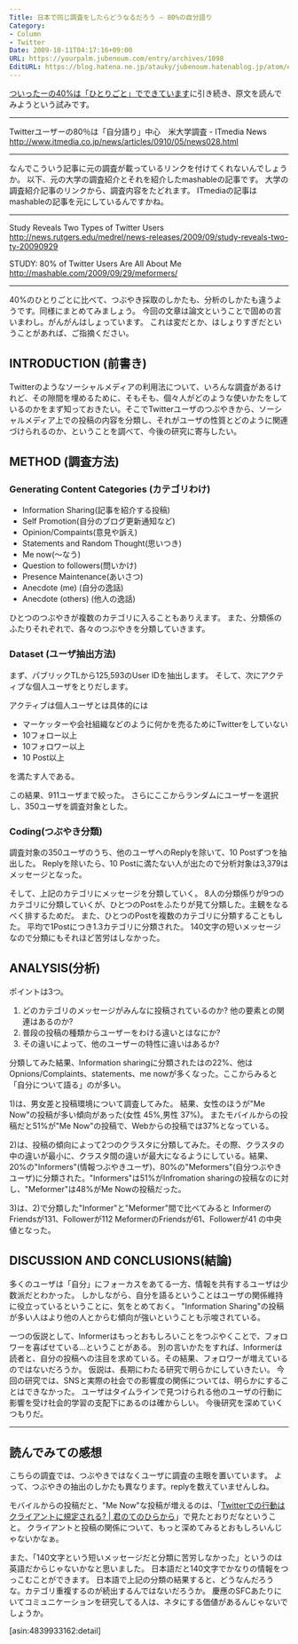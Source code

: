 ```yaml
---
Title: 日本で同じ調査をしたらどうなるだろう ― 80%の自分語り
Category:
- Column
- Twitter
Date: 2009-10-11T04:17:16+09:00
URL: https://yourpalm.jubenoum.com/entry/archives/1098
EditURL: https://blog.hatena.ne.jp/atauky/jubenoum.hatenablog.jp/atom/entry/6653458415120885038
---
```




<a href="http://yourpalm.jubenoum.com/2009/09/%e3%81%a4%e3%81%84%e3%81%a3%e3%81%9f%e3%83%bc%e3%81%ae40%e3%81%af%e3%80%8c%e3%81%b2%e3%81%a8%e3%82%8a%e3%81%94%e3%81%a8%e3%80%8d%e3%81%a7%e3%81%a7%e3%81%8d%e3%81%a6%e3%81%84%e3%81%be%e3%81%99/" title="ついったーの40%は「ひとりごと」でできています | 君のてのひらから">ついったーの40%は「ひとりごと」でできています</a>に引き続き、原文を読んでみようという試みです。

<hr />

Twitterユーザーの80％は「自分語り」中心　米大学調査 - ITmedia News
<a href="http://www.itmedia.co.jp/news/articles/0910/05/news028.html" title="Twitterユーザーの80％は「自分語り」中心　米大学調査 - ITmedia News">http://www.itmedia.co.jp/news/articles/0910/05/news028.html</a>

<hr />

なんでこういう記事に元の調査が載っているリンクを付けてくれないんでしょうか。
以下、元の大学の調査紹介とそれを紹介したmashableの記事です。
大学の調査紹介記事のリンクから、調査内容をたどれます。
ITmediaの記事はmashableの記事を元にしているんですかね。

<hr />

Study Reveals Two Types of Twitter Users
<a href="http://news.rutgers.edu/medrel/news-releases/2009/09/study-reveals-two-ty-20090929" title="Study Reveals Two Types of Twitter Users">http://news.rutgers.edu/medrel/news-releases/2009/09/study-reveals-two-ty-20090929</a>

STUDY: 80% of Twitter Users Are All About Me
<a href="http://mashable.com/2009/09/29/meformers/" title="STUDY: 80% of Twitter Users Are All About Me">http://mashable.com/2009/09/29/meformers/</a>

<hr />

40%のひとりごとに比べて、つぶやき採取のしかたも、分析のしかたも違うようです。同様にまとめてみましょう。
今回の文章は論文ということで固めの言いまわし。がんがんはしょっています。
これは変だとか、はしょりすぎだということがあれば、ご指摘ください。

<h2>INTRODUCTION (前書き)</h2>

Twitterのようなソーシャルメディアの利用法について、いろんな調査があるけれど、その隙間を埋めるために、そもそも、個々人がどのような使いかたをしているのかをまず知っておきたい。そこでTwitterユーザのつぶやきから、ソーシャルメディア上での投稿の内容を分類し、それがユーザの性質とどのように関連づけられるのか、ということを調べて、今後の研究に寄与したい。

<h2>METHOD (調査方法)</h2>

<h3>Generating Content Categories (カテゴリわけ)</h3>

<ul>
	<li>Information Sharing(記事を紹介する投稿)</li>
	<li>Self Promotion(自分のブログ更新通知など)</li>
	<li>Opinion/Compaints(意見や訴え)</li>
	<li>Statements and Random Thought(思いつき)</li>
	<li>Me now(～なう)</li>
	<li>Question to followers(問いかけ)</li>
	<li>Presence Maintenance(あいさつ)</li>
	<li>Anecdote (me) (自分の逸話)</li>
	<li>Anecdote (others) (他人の逸話)</li>
</ul>

ひとつのつぶやきが複数のカテゴリに入ることもありえます。
また、分類係のふたりそれぞれで、各々のつぶやきを分類していきます。

<h3>Dataset (ユーザ抽出方法) </h3>

まず、パブリックTLから125,593のUser IDを抽出します。
そして、次にアクティブな個人ユーザをとりだします。

アクティブは個人ユーザとは具体的には
<ul>
	<li>マーケッターや会社組織などのように何かを売るためにTwitterをしていない</li>
	<li>10フォロー以上</li>
	<li>10フォロワー以上</li>
	<li>10 Post以上</li>
</ul>
を満たす人である。

この結果、911ユーザまで絞った。
さらにここからランダムにユーザーを選択し、350ユーザを調査対象とした。

<h3>Coding(つぶやき分類)</h3>

調査対象の350ユーザのうち、他のユーザへのReplyを除いて、10 Postずつを抽出した。
Replyを除いたら、10 Postに満たない人が出たので分析対象は3,379はメッセージとなった。

そして、上記のカテゴリにメッセージを分類していく。
8人の分類係りが9つのカテゴリに分類していくが、ひとつのPostをふたりが見て分類した。主観をなるべく排するためだ。
また、ひとつのPostを複数のカテゴリに分類することもした。
平均で1Postにつき1.3カテゴリに分類された。
140文字の短いメッセージなので分類にもそれほど苦労はしなかった。

<h2>ANALYSIS(分析)</h2>

ポイントは3つ。
1) どのカテゴリのメッセージがみんなに投稿されているのか? 他の要素との関連はあるのか?
2) 普段の投稿の種類からユーザーをわける違いとはなにか?
3) その違いによって、他のユーザーの特性に違いはあるか?


分類してみた結果、Information sharingに分類されたはの22%、他はOpnions/Complaints、statements、me nowが多くなった。ここからみると「自分について語る」のが多い。

1)は、男女差と投稿環境について調査してみた。
結果、女性のほうが"Me Now"の投稿が多い傾向があった(女性 45%,男性 37%)。
またモバイルからの投稿だと51%が"Me Now"の投稿で、Webからの投稿では37%となっている。

2)は、投稿の傾向によって2つのクラスタに分類してみた。その際、クラスタの中の違いが最小に、クラスタ間の違いが最大になるようにしている。結果、20%の"Informers"(情報つぶやきユーザ)、80%の"Meformers"(自分つぶやきユーザ)に分類された。"Informers"は51%がInfromation sharingの投稿なのに対し、"Meformer"は48%がMe Nowの投稿だった。

3)は、2)で分類した"Informer"と"Meformer"間で比べてみると
InformerのFriendsが131、Followerが112
MeformerのFriendsが61、Followerが41
の中央値となった。

<h2>DISCUSSION AND CONCLUSIONS(結論)</h2>
多くのユーザは「自分」にフォーカスをあてる一方、情報を共有するユーザは少数派だとわかった。
しかしながら、自分を語るということはユーザの関係維持に役立っているということに、気をとめておく。
"Information Sharing"の投稿が多い人はより他の人とからむ傾向が強いということも示唆されている。

一つの仮説として、Informerはもっとおもしろいことをつぶやくことで、フォロワーを喜ばせている…ということがある。
別の言いかたをすれば、Informerは読者と、自分の投稿への注目を求めている。その結果、フォロワーが増えているのではないだろうか。
仮説は、長期にわたる研究で明らかにしていきたい。
今回の研究では、SNSと実際の社会での影響度の関係については、明らかにすることはできなかった。
ユーザはタイムラインで見つけられる他のユーザの行動に影響を受け社会的学習の支配下にあるのは確からしい。
今後研究を深めていくつもりだ。

<hr />


<h2>読んでみての感想</h2>

こちらの調査では、つぶやきではなくユーザに調査の主眼を置いています。
よって、つぶやきの抽出のしかたも異なります。replyを数えていませんしね。

モバイルからの投稿だと、"Me Now"な投稿が増えるのは、「<a href="http://yourpalm.jubenoum.com/2009/08/twitter%E3%81%A7%E3%81%AE%E8%A1%8C%E5%8B%95%E3%81%AF%E3%82%AF%E3%83%A9%E3%82%A4%E3%82%A2%E3%83%B3%E3%83%88%E3%81%AB%E8%A6%8F%E5%AE%9A%E3%81%95%E3%82%8C%E3%82%8B/" title="Twitterでの行動はクライアントに規定される? | 君のてのひらから">Twitterでの行動はクライアントに規定される? | 君のてのひらから</a>」で見たとおりだなということ。
クライアントと投稿の関係について、もっと深めてみるとおもしろいんじゃないかなぁ。

また、「140文字という短いメッセージだと分類に苦労しなかった」というのは英語だからじゃないかなと思いました。
日本語だと140文字でかなりの情報をつっこむことができます。
日本語で上記の分類の結果すると、どうなんだろうな。カテゴリ重複するのが続出するんではないだろうか。
慶應のSFCあたりにいてコミュニケーションを研究してる人は、ネタにする価値があるんじゃないでしょうか。

[asin:4839933162:detail]
